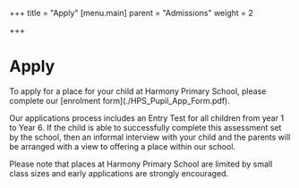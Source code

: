 +++
title = "Apply"
[menu.main]
parent = "Admissions"
weight = 2

+++
# Apply

To apply for a place for your child at Harmony Primary School, please complete our \[enrolment form\](./HPS_Pupil_App_Form.pdf).

Our applications process includes an Entry Test for all children from year 1 to Year 6. If the child is able to successfully complete this assessment set by the school, then an informal interview with your child and the parents will be arranged with a view to offering a place within our school.

Please note that places at Harmony Primary School are limited by small class sizes and early applications are strongly encouraged.